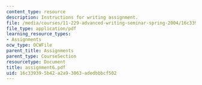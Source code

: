```yaml
---
content_type: resource
description: Instructions for writing assignment.
file: /media/courses/11-229-advanced-writing-seminar-spring-2004/16c339395b42a2a93063adedbbbcf502_assignment6.pdf
file_type: application/pdf
learning_resource_types:
- Assignments
ocw_type: OCWFile
parent_title: Assignments
parent_type: CourseSection
resourcetype: Document
title: assignment6.pdf
uid: 16c33939-5b42-a2a9-3063-adedbbbcf502
---
```

